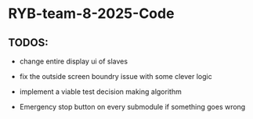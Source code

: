# RYB-team-8-2025-Code
## TODOS:

- change entire display ui of slaves

- fix the outside screen boundry issue with some clever logic

- implement a viable test decision making algorithm

- Emergency stop button on every submodule if something goes wrong


